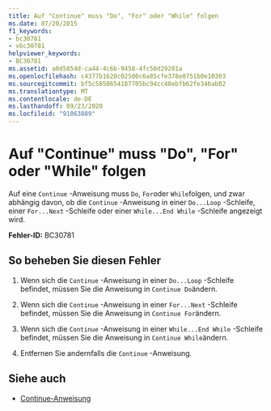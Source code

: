 ```yaml
---
title: Auf "Continue" muss "Do", "For" oder "While" folgen
ms.date: 07/20/2015
f1_keywords:
- bc30781
- vbc30781
helpviewer_keywords:
- BC30781
ms.assetid: a0d5854d-ca44-4c6b-9458-4fc50d29281a
ms.openlocfilehash: c4377b1620c02500c6a85cfe378e0751b0e10303
ms.sourcegitcommit: bf5c5850654187705bc94cc40ebfb62fe346ab02
ms.translationtype: MT
ms.contentlocale: de-DE
ms.lasthandoff: 09/23/2020
ms.locfileid: "91063889"
---
```

# <a name="continue-must-be-followed-by-do-for-or-while"></a>Auf "Continue" muss "Do", "For" oder "While" folgen

Auf eine `Continue` -Anweisung muss `Do`, `For`oder `While`folgen, und zwar abhängig davon, ob die `Continue` -Anweisung in einer `Do...Loop` -Schleife, einer `For...Next` -Schleife oder einer `While...End While` -Schleife angezeigt wird.  
  
 **Fehler-ID:** BC30781  
  
## <a name="to-correct-this-error"></a>So beheben Sie diesen Fehler  
  
1. Wenn sich die `Continue` -Anweisung in einer `Do...Loop` -Schleife befindet, müssen Sie die Anweisung in `Continue Do`ändern.  
  
2. Wenn sich die `Continue` -Anweisung in einer `For...Next` -Schleife befindet, müssen Sie die Anweisung in `Continue For`ändern.  
  
3. Wenn sich die `Continue` -Anweisung in einer `While...End While` -Schleife befindet, müssen Sie die Anweisung in `Continue While`ändern.  
  
4. Entfernen Sie andernfalls die `Continue` -Anweisung.  
  
## <a name="see-also"></a>Siehe auch

- [Continue-Anweisung](../language-reference/statements/continue-statement.md)
